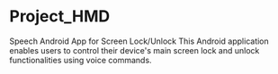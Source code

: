 # Project_HMD
Speech Android App for Screen Lock/Unlock  This Android application enables users to control their device's main screen lock and unlock functionalities using voice commands.
